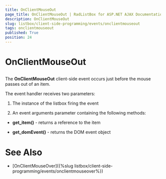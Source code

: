 ```yaml
---
title: OnClientMouseOut
page_title: OnClientMouseOut | RadListBox for ASP.NET AJAX Documentation
description: OnClientMouseOut
slug: listbox/client-side-programming/events/onclientmouseout
tags: onclientmouseout
published: True
position: 24
---
```


# OnClientMouseOut

## 

The **OnClientMouseOut** client-side event occurs just before the mouse passes out of an item.

The event handler receives two parameters:

1. The instance of the listbox firing the event

2. An event arguments parameter containing the following methods:

* **get_item()** - returns a reference to the item

* **get_domEvent()** - returns the DOM event object

# See Also

 * [OnClientMouseOver]({%slug listbox/client-side-programming/events/onclientmouseover%})
